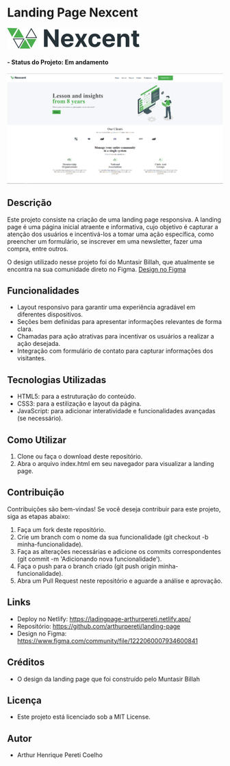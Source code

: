 # Landing Page Nexcent

![Logo do projeto](https://github.com/arthurpereti/landing-page/blob/main/public/img/logo/logo.svg)

#### - Status do Projeto: Em andamento

![](https://github.com/arthurpereti/landing-page/blob/main/public/img/readme/captura%20index.png)

## Descrição
Este projeto consiste na criação de uma landing page responsiva. A landing page é uma página inicial atraente e informativa, cujo objetivo é capturar a atenção dos usuários e incentivá-los a tomar uma ação específica, como preencher um formulário, se inscrever em uma newsletter, fazer uma compra, entre outros.

O design utilizado nesse projeto foi do Muntasir Billah, que atualmente se encontra na sua comunidade direto no Figma.
[Design no Figma](https://www.figma.com/community/file/1222060007934600841)

## Funcionalidades
* Layout responsivo para garantir uma experiência agradável em diferentes dispositivos.
* Seções bem definidas para apresentar informações relevantes de forma clara.
* Chamadas para ação atrativas para incentivar os usuários a realizar a ação desejada.
* Integração com formulário de contato para capturar informações dos visitantes.

## Tecnologias Utilizadas
* HTML5: para a estruturação do conteúdo.
* CSS3: para a estilização e layout da página.
* JavaScript: para adicionar interatividade e funcionalidades avançadas (se necessário).

## Como Utilizar
1. Clone ou faça o download deste repositório.
2. Abra o arquivo index.html em seu navegador para visualizar a landing page.

## Contribuição
Contribuições são bem-vindas! Se você deseja contribuir para este projeto, siga as etapas abaixo:

1. Faça um fork deste repositório.
2. Crie um branch com o nome da sua funcionalidade (git checkout -b minha-funcionalidade).
3. Faça as alterações necessárias e adicione os commits correspondentes (git commit -m 'Adicionando nova funcionalidade').
4. Faça o push para o branch criado (git push origin minha-funcionalidade).
5. Abra um Pull Request neste repositório e aguarde a análise e aprovação.

## Links 
* Deploy no Netlify: https://ladingpage-arthurpereti.netlify.app/
* Repositório: https://github.com/arthurpereti/landing-page
* Design no Figma: https://www.figma.com/community/file/1222060007934600841

## Créditos
* O design da landing page que foi construído pelo Muntasir Billah

## Licença
* Este projeto está licenciado sob a MIT License.

## Autor 
* Arthur Henrique Pereti Coelho
